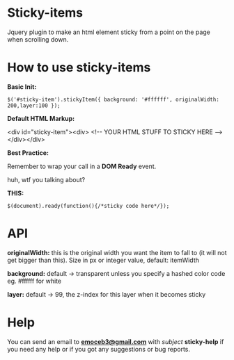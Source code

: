 # Sticky-items
Jquery plugin to make an html element sticky from a point on the page when scrolling down.

# How to use sticky-items
**Basic Init:**

`$('#sticky-item').stickyItem({
    background: '#ffffff', originalWidth: 200,layer:100
 });`
 
 **Default HTML Markup:**
 
 &lt;div id="sticky-item"&gt;&lt;div&gt;
 &lt;!-- YOUR HTML STUFF TO STICKY HERE --&gt;
 &lt;/div&gt;&lt;/div&gt;
 
 **Best Practice:**
 
 Remember to wrap your call in a **DOM Ready** event.
 
 huh, wtf you talking about?
 
 **THIS:**
 
 `$(document).ready(function(){/*sticky code here*/});`
 
 # API
 **originalWidth:** this is the original width you want the item to fall to (it will not get bigger than this). Size in px or integer value, default: itemWidth
 
 **background:** default -> transparent unless you specify a hashed color code eg. #ffffff for white
 
 **layer:** default -> 99, the z-index for this layer when it becomes sticky
 
 # Help
 
 You can send an email to **emoceb3@gmail.com** with _subject_ **sticky-help** if you need any help or if you got any suggestions or bug reports.